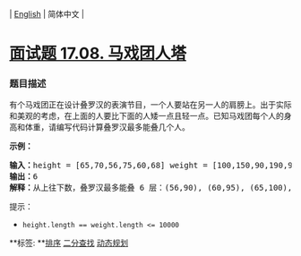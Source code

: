 | [English](README_EN.md) | 简体中文 |

# [面试题 17.08. 马戏团人塔](https://leetcode-cn.com/problems/circus-tower-lcci)
 ### 题目描述
<p>有个马戏团正在设计叠罗汉的表演节目，一个人要站在另一人的肩膀上。出于实际和美观的考虑，在上面的人要比下面的人矮一点且轻一点。已知马戏团每个人的身高和体重，请编写代码计算叠罗汉最多能叠几个人。</p>

<p><strong>示例：</strong></p>

<pre><strong>输入：</strong>height = [65,70,56,75,60,68] weight = [100,150,90,190,95,110]
<strong>输出：</strong>6
<strong>解释：</strong>从上往下数，叠罗汉最多能叠 6 层：(56,90), (60,95), (65,100), (68,110), (70,150), (75,190)</pre>

<p>提示：</p>

<ul>
	<li><code>height.length == weight.length &lt;= 10000</code></li>
</ul>

**标签:	**[排序](https://leetcode-cn.com/tag/sort) [二分查找](https://leetcode-cn.com/tag/binary-search) [动态规划](https://leetcode-cn.com/tag/dynamic-programming) 